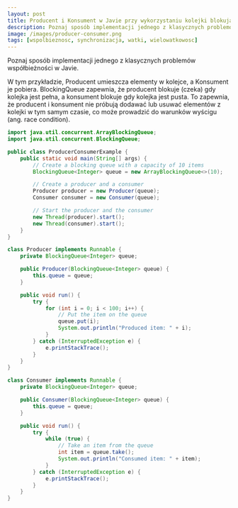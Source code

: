 ```yaml
---
layout:	post
title: Producent i Konsument w Javie przy wykorzystaniu kolejki blokującej
description: Poznaj sposób implementacji jednego z klasycznych problemów współbieżności w Javie.
image: /images/producer-consumer.png
tags: [wspolbieznosc, synchronizacja, watki, wielowatkowosc]
---
```


Poznaj sposób implementacji jednego z klasycznych problemów współbieżności w Javie.

W tym przykładzie, Producent umieszcza elementy w kolejce, a Konsument je pobiera. BlockingQueue zapewnia, że producent blokuje (czeka) gdy kolejka jest pełna, a konsument blokuje gdy kolejka jest pusta. To zapewnia, że producent i konsument nie próbują dodawać lub usuwać elementów z kolejki w tym samym czasie, co może prowadzić do warunków wyścigu (ang. race condition).

```java
import java.util.concurrent.ArrayBlockingQueue;
import java.util.concurrent.BlockingQueue;

public class ProducerConsumerExample {
    public static void main(String[] args) {
        // Create a blocking queue with a capacity of 10 items
        BlockingQueue<Integer> queue = new ArrayBlockingQueue<>(10);

        // Create a producer and a consumer
        Producer producer = new Producer(queue);
        Consumer consumer = new Consumer(queue);

        // Start the producer and the consumer
        new Thread(producer).start();
        new Thread(consumer).start();
    }
}

class Producer implements Runnable {
    private BlockingQueue<Integer> queue;

    public Producer(BlockingQueue<Integer> queue) {
        this.queue = queue;
    }

    public void run() {
        try {
            for (int i = 0; i < 100; i++) {
                // Put the item on the queue
                queue.put(i);
                System.out.println("Produced item: " + i);
            }
        } catch (InterruptedException e) {
            e.printStackTrace();
        }
    }
}

class Consumer implements Runnable {
    private BlockingQueue<Integer> queue;

    public Consumer(BlockingQueue<Integer> queue) {
        this.queue = queue;
    }

    public void run() {
        try {
            while (true) {
                // Take an item from the queue
                int item = queue.take();
                System.out.println("Consumed item: " + item);
            }
        } catch (InterruptedException e) {
            e.printStackTrace();
        }
    }
}
```